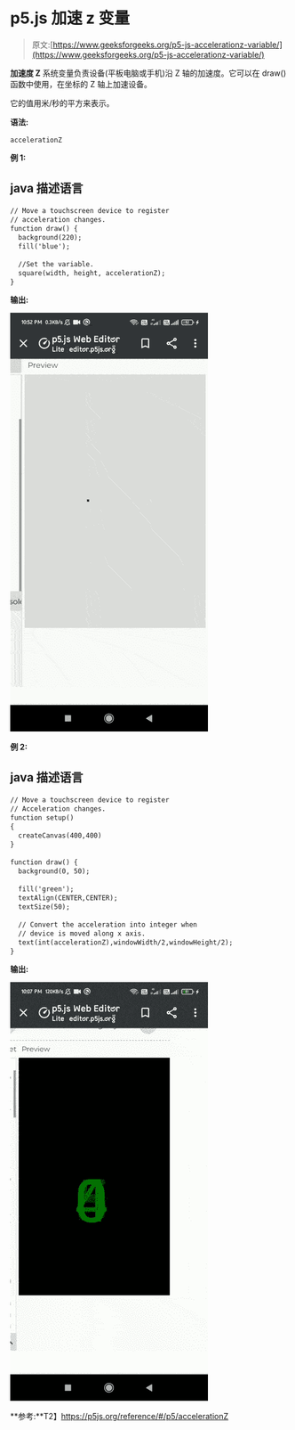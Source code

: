 # p5.js 加速 z 变量

> 原文:[https://www.geeksforgeeks.org/p5-js-accelerationz-variable/](https://www.geeksforgeeks.org/p5-js-accelerationz-variable/)

**加速度 Z** 系统变量负责设备(平板电脑或手机)沿 Z 轴的加速度。它可以在 draw()函数中使用，在坐标的 Z 轴上加速设备。

它的值用米/秒的平方来表示。

**语法:**

```
accelerationZ
```

**例 1:**

## java 描述语言

```
// Move a touchscreen device to register
// acceleration changes.
function draw() {
  background(220);
  fill('blue');

  //Set the variable.
  square(width, height, accelerationZ);
}
```

**输出:**

![](img/8abd96ccdeba8b6d9b4efe4cbf9c4886.png)

**例 2:**

## java 描述语言

```
// Move a touchscreen device to register
// Acceleration changes.
function setup()
{
  createCanvas(400,400)
}

function draw() {
  background(0, 50);

  fill('green');
  textAlign(CENTER,CENTER);
  textSize(50);

  // Convert the acceleration into integer when
  // device is moved along x axis.
  text(int(accelerationZ),windowWidth/2,windowHeight/2);
}
```

**输出:**

![](img/a8e950a37623dc98bead7f7260153b50.png)

**参考:**T2】https://p5js.org/reference/#/p5/accelerationZ